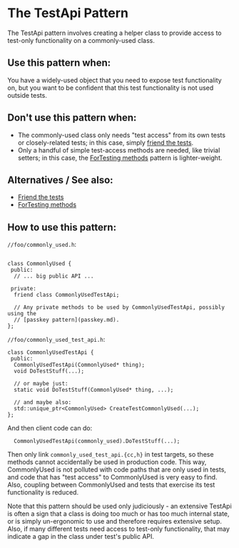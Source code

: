 # The TestApi Pattern

The TestApi pattern involves creating a helper class to provide access to
test-only functionality on a commonly-used class.

## Use this pattern when:

You have a widely-used object that you need to expose test functionality on, but
you want to be confident that this test functionality is not used outside tests.

## Don't use this pattern when:

* The commonly-used class only needs "test access" from its own tests or
  closely-related tests; in this case, simply [friend the tests].
* Only a handful of simple test-access methods are needed, like trivial setters;
  in this case, the [ForTesting methods] pattern is lighter-weight.

## Alternatives / See also:

* [Friend the tests]
* [ForTesting methods]

## How to use this pattern:

`//foo/commonly_used.h`:
```

class CommonlyUsed {
 public:
  // ... big public API ...

 private:
  friend class CommonlyUsedTestApi;

  // Any private methods to be used by CommonlyUsedTestApi, possibly using the
  // [passkey pattern](passkey.md).
};
```

`//foo/commonly_used_test_api.h`:
```
class CommonlyUsedTestApi {
 public:
  CommonlyUsedTestApi(CommonlyUsed* thing);
  void DoTestStuff(...);

  // or maybe just:
  static void DoTestStuff(CommonlyUsed* thing, ...);

  // and maybe also:
  std::unique_ptr<CommonlyUsed> CreateTestCommonlyUsed(...);
};
```

And then client code can do:
```
  CommonlyUsedTestApi(commonly_used).DoTestStuff(...);
```

Then only link `commonly_used_test_api.{cc,h}` in test targets, so these methods
cannot accidentally be used in production code. This way, CommonlyUsed is not
polluted with code paths that are only used in tests, and code that has "test
access" to CommonlyUsed is very easy to find. Also, coupling between
CommonlyUsed and tests that exercise its test functionality is reduced.

Note that this pattern should be used only judiciously - an extensive TestApi is
often a sign that a class is doing too much or has too much internal state, or
is simply un-ergonomic to use and therefore requires extensive setup. Also, if
many different tests need access to test-only functionality, that may indicate a
gap in the class under test's public API.

[friend the tests]: friend-the-tests.md
[fortesting methods]: fortesting-methods.md

